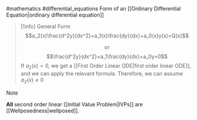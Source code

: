 #mathematics #differential_equations
Form of an [[Ordinary Differential Equation|ordinary differential equation]]
>[!info] General Form
>$$a_2(x)\frac{d^2y}{dx^2}+a_1(x)\frac{dy}{dx}+a_0(x)y(x)=Q(x)$$ <center>or</center> $$\frac{d^2y}{dx^2}+a_1\frac{dy}{dx}+a_0y=0$$
>If $a_2(x)=0$, we get a [[First Order Linear ODE|first order linear ODE]], and we can apply the relevant formula. Therefore, we can assume $a_2(x)\neq 0$

>[!note] 
>**All** second order linear [[Initial Value Problem|IVPs]] are [[Wellposedness|wellposed]].

